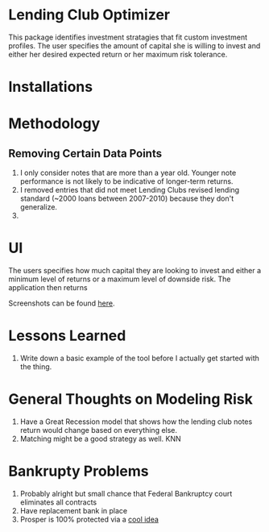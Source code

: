 # Lending Club Optimizer

This package identifies investment stratagies that fit custom investment profiles. The user specifies the amount of capital she is willing to invest and either her desired expected return or her maximum risk tolerance. 


# Installations

# Methodology
## Removing Certain Data Points
1. I only consider notes that are more than a year old. Younger note performance is not likely to be indicative of longer-term returns.
2. I removed entries that did not meet Lending Clubs revised lending standard (~2000 loans between 2007-2010) because they don't generalize. 
3. 

# UI
The users specifies how much capital they are looking to invest and either a minimum level of returns or a maximum level of downside risk. The application then returns 

Screenshots can be found [here](). 


# Lessons Learned
1. Write down a basic example of the tool before I actually get started with the thing. 


# General Thoughts on Modeling Risk
1. Have a Great Recession model that shows how the lending club notes return would change based on everything else. 
2. Matching might be a good strategy as well. KNN 


# Bankrupty Problems
1. Probably alright but small chance that Federal Bankruptcy court eliminates all contracts
2. Have replacement bank in place
3. Prosper is 100% protected via a [cool idea]()